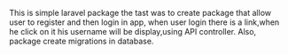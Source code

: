 This is simple laravel package the tast was to create package that allow user to register and then login in app,
when user login there is a link,when he click on it his username will be display,using API controller. Also,
package create migrations in database.
